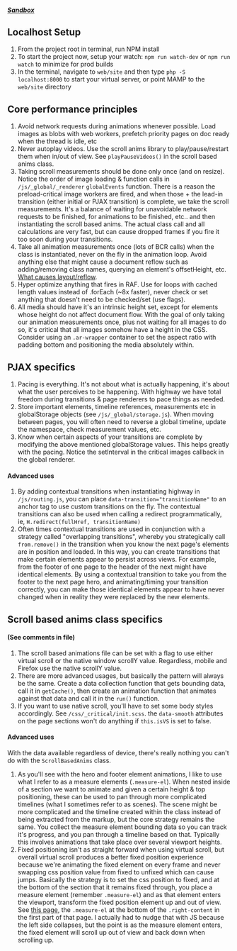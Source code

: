##### [Sandbox](https://highway-scroll.joshkirk.dev/)

## Localhost Setup
1. From the project root in terminal, run NPM install
2. To start the project now, setup your watch: `npm run watch-dev` or `npm run watch` to minimize for prod builds
3. In the terminal, navigate to `web/site` and then type `php -S localhost:8000` to start your virtual server, 
or point MAMP to the `web/site` directory



## Core performance principles

1. Avoid network requests during animations whenever possible. Load images as blobs with web workers, prefetch priority pages on doc ready when the thread is idle, etc
2. Never autoplay videos. Use the scroll anims library to play/pause/restart them when in/out of view. See `playPauseVideos()` in the scroll based anims class. 
3. Taking scroll measurements should be done only once (and on resize). Notice the order of image loading & function calls in `/js/_global/_renderer` `globalEvents` function.
There is a reason the preload-critical image workers are fired, and when those + the lead-in transition (either initial or PJAX transition) is complete, we take the scroll
measurements. It's a balance of waiting for unavoidable network requests to be finished, for animations to be finished, etc.. and then instantiating the scroll based anims.
The actual class call and all calculations are very fast, but can cause dropped frames if you fire it too soon during your transitions.  
4. Take all animation measurements once (lots of BCR calls) when the class is instantiated, never on the fly in the animation loop. Avoid anything else that might cause a document reflow 
such as adding/removing class names, querying an element's offsetHeight, etc. [What causes layout/reflow](https://gist.github.com/paulirish/5d52fb081b3570c81e3a).  
5. Hyper optimize anything that fires in RAF. Use for loops with cached length values instead of .forEach (~8x faster), never check or set anything that doesn't need to be 
checked/set (use flags).
6. All media should have it's an intrinsic height set, except for elements whose height do not affect document flow. With the goal of only taking our animation measurements once,
plus not waiting for all images to do so, it's critical that all images somehow have a height in the CSS. Consider using an `.ar-wrapper` container to set the aspect ratio with padding bottom
and positioning the media absolutely within.


## PJAX specifics

1. Pacing is everything. It's not about what is actually happening, it's about what the user perceives to be happening. With highway we have total freedom during transitions & page renderers to pace things as needed.
2. Store important elements, timeline references, measurements etc in globalStorage objects (see `/js/_global/storage.js`). When moving between pages, you will often need to reverse a global timeline, 
update the namespace, check measurement values, etc.
3. Know when certain aspects of your transitions are complete by modifying the above mentioned globalStorage values. This helps greatly with the pacing. Notice the setInterval 
in the critical images callback in the global renderer.

#### Advanced uses
1. By adding contextual transitions when instantiating highway in `/js/routing.js`, you can place `data-transition="transitionName"` to an anchor tag to use custom transitions on the fly.
The contextual transitions can also be used when calling a redirect programmatically, ie, `H.redirect(fullHref, transitionName)`
2. Often times contextual transitions are used in conjunction with a strategy called "overlapping transitions", whereby you strategically call `from.remove()` in the transition when you know
the next page's elements are in position and loaded. In this way, you can create transitions that make certain elements appear to persist across views. For example, from the footer of one page
to the header of the next might have identical elements. By using a contextual transition to take you from the footer to the next page hero, and animating/timing your transition correctly, 
you can make those identical elements appear to have never changed when in reality they were replaced by the new elements.

## Scroll based anims class specifics
#### (See comments in file)
1. The scroll based animations file can be set with a flag to use either virtual scroll or the native window scrollY value. Regardless, mobile and Firefox use the native scrollY value.
2. There are more advanced usages, but basically the pattern will always be the same. Create a data collection function that gets bounding data, call it in `getCache()`, then create an 
animation function that animates against that data and call it in the `run()` function.
3. If you want to use native scroll, you'll have to set some body styles accordingly. See `/css/_critical/init.scss`. the `data-smooth` attributes on the page sections won't do anything if 
`this.isVS` is set to false.
 
#### Advanced uses
With the data available regardless of device, there's really nothing you can't do with the `ScrollBasedAnims` class. 
1. As you'll see with the hero and footer element animations, I like to use what I refer to as a measure elements (`.measure-el`). When nested inside of a section we want to animate 
and given a certain height & top positioning, these can be used to pan through more complicated timelines (what I sometimes refer to as scenes). The scene might be more complicated and the timeline created 
within the class instead of being extracted from the markup, but the core strategy remains the same. You collect the measure element bounding data so you can track it's progress, and you pan through 
a timeline based on that. Typically this involves animations that take place over several viewport heights.
2. Fixed positioning isn't as straight forward when using virtual scroll, but overall virtual scroll produces a better fixed position experience because we're animating the fixed element on every frame
and never swapping css position value from fixed to unfixed which can cause jumps. Basically the strategy is to set the css position to fixed, and at the bottom of the section that it remains fixed through, you
place a measure element (remember `.measure-el`) and as that element enters the viewport, transform the fixed position element up and out of view. See [this page](https://plenaire.co/products/remedy/), the `.measure-el` 
at the bottom of the `.right-content` in the first part of that page. I actually had to nudge that with JS because the left side collapses, but the point is as the measure element enters, the fixed element will scroll up
out of view and back down when scrolling up.
